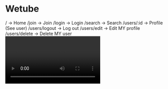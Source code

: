 # Wetube

<Global Routers>
/ -> Home
/join -> Join
/login -> Login
/search -> Search

<User Routers>
/users/:id -> Profile (See user)
/users/logout -> Log out
/users/edit -> Edit MY profile
/users/delete -> Delete MY user

<Video Routers>
/videos/:id -> Watch videos
/videos/:id/edit -> Edit videos
/videos/:id/delete -> Delete videos
/videos/upload -> Upload videos